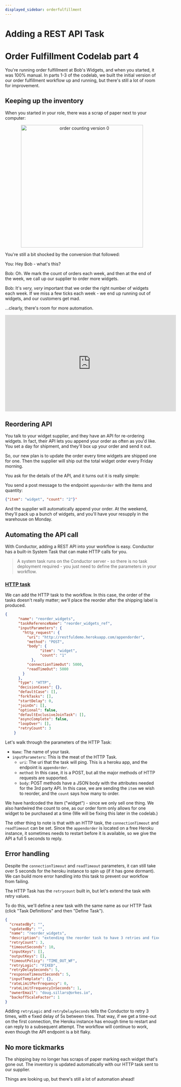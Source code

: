 ```yaml
---
displayed_sidebar: orderfulfillment
---
```


# Adding a REST API Task

# Order Fulfillment Codelab part 4

You're running order fulfillment at Bob's Widgets, and when you started, it was 100% manual. In parts 1-3 of the codelab, we built the initial version of our order fulfillment workflow up and running, but there's still a lot of room for improvement.

## Keeping up the inventory

When you started in your role, there was a scrap of paper next to your computer:

<p align="center"><img src="/content/img/codelab/of4_orders.jpg" alt="order counting version 0" width="400" style={{paddingBottom: 40, paddingTop: 40}} /></p>

You're still a bit shocked by the conversion that followed:

You: Hey Bob - what's this?

Bob: Oh. We mark the count of orders each week, and then at the end of the week, we call up our supplier to order more widgets.

Bob: It's _very, very_ important that we order the right number of widgets each week. If we miss a few ticks each week - we end up running out of widgets, and our customers get mad.

...clearly, there's room for more automation.

<p align="center"><iframe width="560" height="315" src="https://www.youtube.com/embed/vFpBDmId8KU" title="YouTube video player" frameborder="0" allow="accelerometer; autoplay; clipboard-write; encrypted-media; gyroscope; picture-in-picture" allowfullscreen></iframe></p>

## Reordering API

You talk to your widget supplier, and they have an API for re-ordering widgets. In fact, their API lets you append your order as often as you'd like. You set a day for shipment, and they'll box up your order and send it out.

So, our new plan is to update the order every time widgets are shipped one for one. Then the supplier will ship out the total widget order every Friday morning.

You ask for the details of the API, and it turns out it is really simple:

You send a post message to the endpoint `appendorder` with the items and quantity:

```json
{"item": "widget", "count": "2"}'
```

And the supplier will automatically append your order. At the weekend, they'll pack up a bunch of widgets, and you'll have your resupply in the warehouse on Monday.

## Automating the API call

With Conductor, adding a REST API into your workflow is easy. Conductor has a built-in System Task that can make HTTP calls for you.

> A system task runs on the Conductor server - so there is no task deployment required - you just need to define the parameters in your workflow.

### [HTTP task](https://orkes.io/content/docs/reference-docs/system-tasks/http-task)

We can add the HTTP task to the workflow. In this case, the order of the tasks doesn't really matter; we'll place the reorder after the shipping label is produced.

```JSON
{
      "name": "reorder_widgets",
      "taskReferenceName": "reorder_widgets_ref",
      "inputParameters": {
        "http_request": {
          "uri": "http://restfuldemo.herokuapp.com/appendorder",
          "method": "POST",
          "body": {
                "item": "widget",
                "count": "1"
            },
          "connectionTimeOut": 5000,
          "readTimeOut": 5000
        }
      },
      "type": "HTTP",
      "decisionCases": {},
      "defaultCase": [],
      "forkTasks": [],
      "startDelay": 0,
      "joinOn": [],
      "optional": false,
      "defaultExclusiveJoinTask": [],
      "asyncComplete": false,
      "loopOver": [],
      "retryCount": 3
    }
```

Let's walk through the parameters of the HTTP Task:

- `Name`: The name of your task.
- `inputParameters`: This is the meat of the HTTP Task.
  - `uri`: The uri that the task will ping. This is a heroku app, and the endpoint is `appendorder`.
  - `method`: In this case, it is a POST, but all the major methods of HTTP requests are supported.
  - `body`: POST methods have a JSON body with the attributes needed for the 3rd party API. In this case, we are sending the `item` we wish to reorder, and the `count` says how many to order.

We have hardcoded the item ("widget") - since we only sell one thing. We also hardwired the count to one, as our order form only allows for one widget to be purchased at a time (We will be fixing this later in the codelab.)

The other thing to note is that with an HTTP task, the `connectionTimeout` and `readTimeout` can be set. Since the `appendorder` is located on a free Heroku instance, it sometimes needs to restart before it is available, so we give the API a full 5 seconds to reply.

## Error handling

Despite the `connectionTimeout` and `readTimeout` parameters, it can still take over 5 seconds for the heroku instance to spin up (if it has gone dormant). We can build more error handling into this task to prevent our workflow from failing.

The HTTP Task has the `retrycount` built in, but let's extend the task with retry values.

To do this, we'll define a new task with the same name as our HTTP Task (click "Task Definitions" and then "Define Task").

```JSON
{
  "createdBy": "",
  "updatedBy": "",
  "name": "reorder_widgets",
  "description": "extending the reorder task to have 3 retries and fixed delay",
  "retryCount": 3,
  "timeoutSeconds": 10,
  "inputKeys": [],
  "outputKeys": [],
  "timeoutPolicy": "TIME_OUT_WF",
  "retryLogic": "FIXED",
  "retryDelaySeconds": 5,
  "responseTimeoutSeconds": 5,
  "inputTemplate": {},
  "rateLimitPerFrequency": 0,
  "rateLimitFrequencyInSeconds": 1,
  "ownerEmail": "doug.sillars@orkes.io",
  "backoffScaleFactor": 1
}
```

Adding `retryLogic` and `retryDelaySeconds` tells the Conductor to retry 3 times, with e fixed delay of 5s between tries. That way, if we get a time-out on the first connection, the Heroku instance has enough time to restart and can reply to a subsequent attempt. The workflow will continue to work, even though the API endpoint is a bit flaky.

## No more tickmarks

The shipping bay no longer has scraps of paper marking each widget that's gone out. The inventory is updated automatically with our HTTP task sent to our supplier.

Things are looking up, but there's still a lot of automation ahead!
